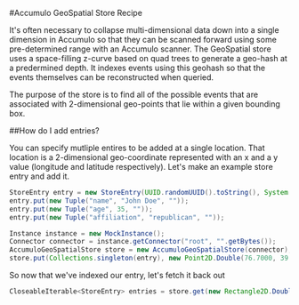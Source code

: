 #Accumulo GeoSpatial Store Recipe

It's often necessary to collapse multi-dimensional data down into a single dimension in Accumulo so that they can be scanned forward using some pre-determined range with an Accumulo scanner. The GeoSpatial store uses a space-filling  z-curve based on quad trees to generate a geo-hash at a predermined depth. It indexes events using this geohash so that the events themselves can be reconstructed when queried.

The purpose of the store is to find all of the possible events that are associated with 2-dimensional geo-points that lie within a given bounding box. 

##How do I add entries?

You can specify mutliple entires to be added at a single location. That location is a 2-dimensional geo-coordinate represented with an x and a y value (longitude and latitude respectively). Let's make an example store entry and add it.

```java
StoreEntry entry = new StoreEntry(UUID.randomUUID().toString(), System.currentTimeMillis());
entry.put(new Tuple("name", "John Doe", ""));
entry.put(new Tuple("age", 35, ""));
entry.put(new Tuple("affiliation", "republican", ""));

Instance instance = new MockInstance();
Connector connector = instance.getConnector("root", "".getBytes());
AccumuloGeoSpatialStore store = new AccumuloGeoSpatialStore(connector);
store.put(Collections.singleton(entry), new Point2D.Double(76.7000, 39.0000));
```

So now that we've indexed our entry, let's fetch it back out

```java
CloseableIterable<StoreEntry> entries = store.get(new Rectangle2D.Double(74.0, 37, 5, 9), new Auths());
```


